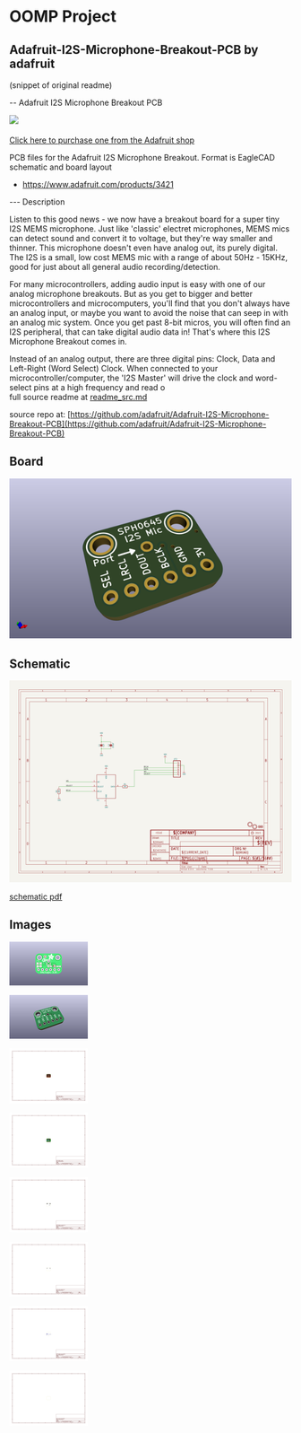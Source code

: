 # OOMP Project  
## Adafruit-I2S-Microphone-Breakout-PCB  by adafruit  
  
(snippet of original readme)  
  
-- Adafruit I2S Microphone Breakout PCB  
  
<a href="http://www.adafruit.com/products/3421"><img src="assets/image.jpg?raw=true" width="500px"><br/>  
Click here to purchase one from the Adafruit shop</a>  
  
PCB files for the Adafruit I2S Microphone Breakout. Format is EagleCAD schematic and board layout  
* https://www.adafruit.com/products/3421  
  
--- Description  
  
Listen to this good news - we now have a breakout board for a super tiny I2S MEMS microphone. Just like 'classic' electret microphones, MEMS mics can detect sound and convert it to voltage, but they're way smaller and thinner. This microphone doesn't even have analog out, its purely digital. The I2S is a small, low cost MEMS mic with a range of about 50Hz - 15KHz, good for just about all general audio recording/detection.  
  
For many microcontrollers, adding audio input is easy with one of our analog microphone breakouts. But as you get to bigger and better microcontrollers and microcomputers, you'll find that you don't always have an analog input, or maybe you want to avoid the noise that can seep in with an analog mic system. Once you get past 8-bit micros, you will often find an I2S peripheral, that can take digital audio data in! That's where this I2S Microphone Breakout comes in.  
  
Instead of an analog output, there are three digital pins: Clock, Data and Left-Right (Word Select) Clock. When connected to your microcontroller/computer, the 'I2S Master' will drive the clock and word-select pins at a high frequency and read o  
  full source readme at [readme_src.md](readme_src.md)  
  
source repo at: [https://github.com/adafruit/Adafruit-I2S-Microphone-Breakout-PCB](https://github.com/adafruit/Adafruit-I2S-Microphone-Breakout-PCB)  
## Board  
  
[![working_3d.png](working_3d_600.png)](working_3d.png)  
## Schematic  
  
[![working_schematic.png](working_schematic_600.png)](working_schematic.png)  
  
[schematic pdf](working_schematic.pdf)  
## Images  
  
[![working_3D_bottom.png](working_3D_bottom_140.png)](working_3D_bottom.png)  
  
[![working_3D_top.png](working_3D_top_140.png)](working_3D_top.png)  
  
[![working_assembly_page_01.png](working_assembly_page_01_140.png)](working_assembly_page_01.png)  
  
[![working_assembly_page_02.png](working_assembly_page_02_140.png)](working_assembly_page_02.png)  
  
[![working_assembly_page_03.png](working_assembly_page_03_140.png)](working_assembly_page_03.png)  
  
[![working_assembly_page_04.png](working_assembly_page_04_140.png)](working_assembly_page_04.png)  
  
[![working_assembly_page_05.png](working_assembly_page_05_140.png)](working_assembly_page_05.png)  
  
[![working_assembly_page_06.png](working_assembly_page_06_140.png)](working_assembly_page_06.png)  
